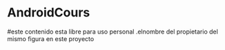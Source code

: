 # AndroidCours
#este contenido esta libre para uso personal .elnombre del  propietario del mismo figura en este proyecto
